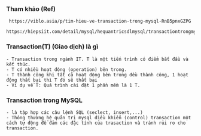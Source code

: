 ### Tham khảo (Ref)
     https://viblo.asia/p/tim-hieu-ve-transaction-trong-mysql-RnB5pnxGZPG
     https://hiepsiit.com/detail/mysql/hequantricsdlmysql/transactiontrongmysql


### Transaction(T) (Giao dịch) là gì
    - Transaction trong ngành IT. T là một tiến trình có điểm bắt đầu và kết thúc.
    - T có nhiều hoạt động (operation) bên trong.
    - T thành công khi tất cả hoạt động bên trong đều thành công, 1 hoạt động thất bại thì T đó sẽ thất bại
    - Ví dụ về T: Quá trình cài đặt 1 phần mềm là 1 T.


### Transaction trong MySQL
    - là tập hợp các câu lệnh SQL (seclect, insert,...)
    - Thông thường hệ quản trị mysql điều khiển (control) transaction một cách tự động để đảm các đặc tính của trasaction và tránh rủi ro cho transaction.
    